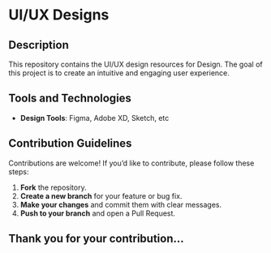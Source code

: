 # UI/UX Designs

## Description
This repository contains the UI/UX design resources for Design. The goal of this project is to create an intuitive and engaging user experience. 

## Tools and Technologies
- **Design Tools**: Figma, Adobe XD, Sketch, etc

## Contribution Guidelines
Contributions are welcome! If you’d like to contribute, please follow these steps:
1. **Fork** the repository.
2. **Create a new branch** for your feature or bug fix.
3. **Make your changes** and commit them with clear messages.
4. **Push to your branch** and open a Pull Request.

## Thank you for your contribution...
